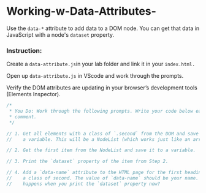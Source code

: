 # Working-w-Data-Attributes-

Use the `data-*` attribute to add data to a DOM node. You can get that data in JavaScript with a node's `dataset` property.

### Instruction:

Create a `data-attribute.js`in your lab folder and link it in your `index.html.` 

Open up `data-attribute.js` in VScode and work through the prompts.

Verify the DOM attributes are updating in your browser’s development tools (Elements Inspector). 

```jsx
/*
 * You Do: Work through the following prompts. Write your code below each
 * comment.
 */

// 1. Get all elements with a class of `.second` from the DOM and save them to
//    a variable. This will be a NodeList (which works just like an array).

// 2. Get the first item from the NodeList and save it to a variable.

// 3. Print the `dataset` property of the item from Step 2.

// 4. Add a `data-name` attribute to the HTML page for the first heading with
//    a class of second. The value of `data-name` should be your name. What
//    happens when you print the `dataset` property now?
```
